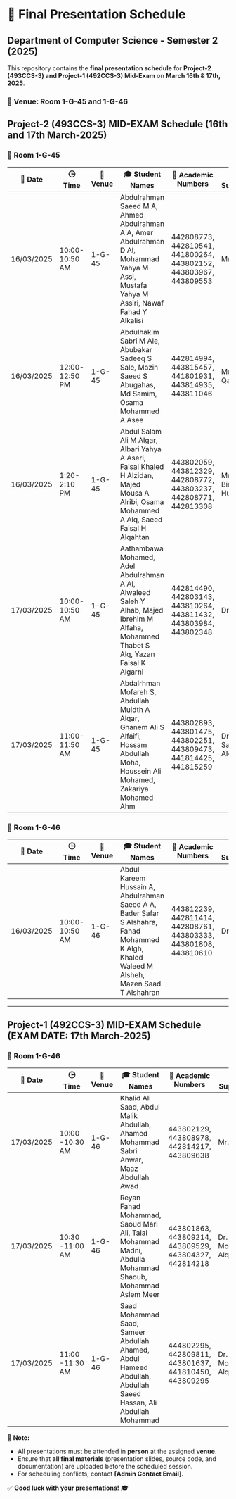 # 📅 Final Presentation Schedule

## Department of Computer Science - Semester 2 (2025)

This repository contains the **final presentation schedule** for **Project-2 (493CCS-3) and Project-1 (492CCS-3) Mid-Exam** on **March 16th & 17th, 2025**.

### 📍 Venue: Room 1-G-45 and 1-G-46

## Project-2 (493CCS-3) MID-EXAM Schedule (16th and 17th March-2025)

### 📍 Room 1-G-45

| 📆 Date       | 🕒 Time  | 📍 Venue | 🎓 Student Names | 🎫 Academic Numbers | 🏛️ Supervisor | 🏅 Examiners |
|-------------|--------|----------|----------------|----------------|-------------|--------------|
| 16/03/2025 | 10:00-10:50 AM | 1-G-45 | Abdulrahman Saeed M A, Ahmed Abdulrahman A A, Amer Abdulrahman D Al, Mohammad Yahya M Assi, Mustafa Yahya M Assiri, Nawaf Fahad Y Alkalisi | 442808773, 442810541, 441800264, 443802152, 443803967, 443809553 | Mr. Makki | Dr. Gran & Mr. Sajid Ali Khan |
| 16/03/2025 | 12:00-12:50 PM | 1-G-45 | Abdulhakim Sabri M Ale, Abubakar Sadeeq S Sale, Mazin Saeed S Abugahas, Md Samim, Osama Mohammed A Asee | 442814994, 443815457, 441801931, 443814935, 443811046 | Mr. Abdul Qadir | Dr. Gran & Dr. Harish |
| 16/03/2025 | 1:20-2:10 PM | 1-G-45 | Abdul Salam Ali M Algar, Albari Yahya A Aseri, Faisal Khaled H Alzidan, Majed Mousa A Alribi, Osama Mohammed A Alq, Saeed Faisal H Alqahtan | 443802059, 443812329, 442808772, 443803237, 442808771, 442813308 | Mr. Omar Bin Hussain | Dr. Ghouse & Dr. Shafaat |
| 17/03/2025 | 10:00-10:50 AM | 1-G-45 | Aathambawa Mohamed, Adel Abdulrahman A Al, Alwaleed Saleh Y Alhab, Majed Ibrehim M Alfaha, Mohammed Thabet S Alq, Yazan Faisal K Algarni | 442814490, 442803143, 443810264, 443811432, 443803984, 443802348 | Dr. Harish | Dr. Naveed & Dr. Shanawaz |
| 17/03/2025 | 11:00-11:50 AM | 1-G-45 | Abdalrhman Mofareh S, Abdullah Muidth A Alqar, Ghanem Ali S Alfaifi, Hossam Abdullah Moha, Houssein Ali Mohamed, Zakariya Mohamed Ahm | 443802893, 443801475, 443802251, 443809473, 441814425, 441815259 | Dr. Omar Saad Alqhatani | Dr. Harish & Dr. Lassisi |

### 📍 Room 1-G-46

| 📆 Date       | 🕒 Time  | 📍 Venue | 🎓 Student Names | 🎫 Academic Numbers | 🏛️ Supervisor | 🏅 Examiners |
|-------------|--------|----------|----------------|----------------|-------------|--------------|
| 16/03/2025 | 10:00-10:50 AM | 1-G-46 | Abdul Kareem Hussain A, Abdulrahman Saeed A A, Bader Safar S Alshahra, Fahad Mohammed K Algh, Khaled Waleed M Alsheh, Mazen Saad T Alshahran | 443812239, 442811414, 442808761, 443803333, 443801808, 443810610 | Dr. Anand | Dr. Aymen & Mr. Mohsin |

---

## Project-1 (492CCS-3) MID-EXAM Schedule (EXAM DATE: 17th March-2025)

### 📍 Room 1-G-46

| 📆 Date       | 🕒 Time  | 📍 Venue | 🎓 Student Names | 🎫 Academic Numbers | 🏛️ Supervisor | 🏅 Examiners |
|-------------|--------|----------|----------------|----------------|-------------|--------------|
| 17/03/2025 | 10:00 -10:30 AM | 1-G-46 | Khalid Ali Saad, Abdul Malik Abdullah, Ahamed Mohammad Sabri Anwar, Maaz Abdullah Awad | 443802129, 443808978, 442814217, 443809638 | Mr. Makki | Dr. Shafaat & Mr. Sajid Ali Khan |
| 17/03/2025 | 10:30 -11:00 AM | 1-G-46 | Reyan Fahad Mohammad, Saoud Mari Ali, Talal Mohammad Madni, Abdulla Mohammad Shaoub, Mohammad Aslem Meer | 443801863, 443809214, 443809529, 443804327, 442814218 | Dr. Salem Mohammed Alqhatani | Dr. Ghouse & Dr. Lassisi |
| 17/03/2025 | 11:00 -11:30 AM | 1-G-46 | Saad Mohammad Saad, Sameer Abdullah Ahamed, Abdul Hameed Abdullah, Abdullah Saeed Hassan, Ali Abdullah Mohammad | 444802295, 442809811, 443801637, 441810450, 443809295 | Dr. Salem Mohammed Alqhatani | Dr. Ghouse & Dr. Harish |

📌 **Note:**
- All presentations must be attended in **person** at the assigned **venue**.
- Ensure that **all final materials** (presentation slides, source code, and documentation) are uploaded before the scheduled session.
- For scheduling conflicts, contact **[Admin Contact Email]**.

✅ **Good luck with your presentations!** 🎓